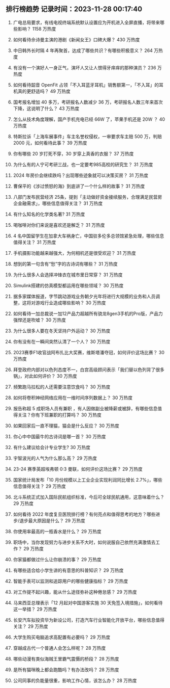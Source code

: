 
## 排行榜趋势 记录时间：2023-11-28 00:17:40
  
  1. 广电总局要求，有线电视终端系统默认设置应为开机进入全屏直播，将带来哪些影响？ 1158 万热度
    
  2. 如何看待佘诗曼主演的港剧《新闻女王》口碑大爆？ 430 万热度
    
  3. 中日韩外长时隔 4 年再聚首，达成了哪些共识？有哪些积极意义？ 264 万热度
    
  4. 有没有一个演好人一身正气，演坏人又让人恨得牙痒痒的那种演员？ 236 万热度
    
  5. 如何看待韶音 OpenFit 占领「不入耳蓝牙耳机」销售额第一，「不入耳」的耳机真的更舒适吗？ 49 万热度
    
  6. 国考报名增加 40 多万，考研报名人数减少 36 万，考研报名人数三年来首次下降，这说明了什么？ 43 万热度
    
  7. 怎么从技术角度理解，国产手机充电已经 66W 了，苹果手机还是 20W ？ 40 万热度
    
  8. 特斯拉诉「上海车展事件」车主名誉权侵权，一审要求车主赔 500 万，判赔 2000 元，如何看待此事？ 39 万热度
    
  9. 你有哪些 20 岁打死不穿，30 岁穿上真香的衣服？ 37 万热度
    
  10. 为什么有的人宁可考研三战，也一定要考985高校的研究生？ 31 万热度
    
  11. 2024 年房价会继续跌吗？出现哪些迹象就可以决策买房？ 31 万热度
    
  12. 曹保平的《涉过愤怒的海》到底讲了一个什么样的故事？ 31 万热度
    
  13. 八部门发布民营经济 25条，提到「主动做好资金接续服务，合理满足民营房企金融需求」，哪些信息值得关注？ 31 万热度
    
  14. 有什么知名的化学类名著? 31 万热度
    
  15. 喝咖啡对你们来说是喜欢还是解乏？ 31 万热度
    
  16. 4 名中国留学生在加拿大车祸身亡，中国驻多伦多总领馆紧急处理，哪些信息值得关注？ 31 万热度
    
  17. 手机摄影功能越来越强大，为何相机还是很受欢迎？ 31 万热度
    
  18. 想到的第一句含有“愁”字的古诗词有哪些？ 31 万热度
    
  19. 为什么很多人会选择冲锋衣在城市里日常穿？ 31 万热度
    
  20. Simulink搭建的仿真模型都运用在哪些领域？ 30 万热度
    
  21. 据多家媒体报道，字节跳动游戏业务朝夕光年将进行大规模的业务和人员调整，这将对游戏行业造成哪些影响？ 30 万热度
    
  22. 如何看待一加总裁说一加12产品力超越所有骁龙8gen3手机的Pro版，产品力强悍还是吹嘘？ 30 万热度
    
  23. 为什么很多人要在冬天坚持户外运动？ 30 万热度
    
  24. 你有没有在一瞬间突然认清了一个人？ 30 万热度
    
  25. 2023赛季F1收官战阿布扎比大奖赛，维斯塔潘夺冠，如何评价这场比赛？ 30 万热度
    
  26. 拜登政府内部对以色列态度不一，白宫高级顾问表示「我们替以色列背了很多锅」，对此如何评价？ 30 万热度
    
  27. 频繁跑马拉松的人还需要注意饮食吗？ 30 万热度
    
  28. 如何将卷积神经网络应用在一维时间序列数据上？ 30 万热度
    
  29. 报告称超 5 成职场人员有兼职 ，有人因做副业被降薪或被辞，有哪些信息值得关注？你有下班兼职的打算吗？ 30 万热度
    
  30. 如果回家后一直不理猫，猫会是什么反应？ 30 万热度
    
  31. 你心中中国最牛的古诗词是哪一首？ 30 万热度
    
  32. 有什么建议给会计专业学生? 30 万热度
    
  33. 宇智波光的人气为什么那么高？ 29 万热度
    
  34. 23-24 赛季英超埃弗顿 0:3 曼联，如何评价这场比赛？ 29 万热度
    
  35. 国家统计局发布「10 月份规模以上工业企业实现利润同比增长 2.7%」，哪些信息值得关注？ 29 万热度
    
  36. 北斗系统正式加入国际民航组织标准，今后可全球民航通用，这意味着什么？ 29 万热度
    
  37. 如何看待 2022 年度复旦医院排行榜？有何亮点和值得思考的地方？哪些进步/退步最大原因是什么？ 29 万热度
    
  38. 你使用率最高的一瓶香水是什么？ 29 万热度
    
  39. 职场中，当你发现努力与进步关系不大时，如何说服自己依然充满激情去工作？ 29 万热度
    
  40. 你家猫都做过什么让你崩溃的事？ 29 万热度
    
  41. 有哪些适合给小学生讲的有意思的科普知识？ 29 万热度
    
  42. 智能手表可以监测和追踪用户的哪些健康指标？ 29 万热度
    
  43. 对工作提不起兴趣，能从什么途径弥补这种倦怠感？ 29 万热度
    
  44. 马来西亚总理表示「12 月起对中国游客实施 30 天免签入境措施」，如何看待这一举措？ 29 万热度
    
  45. 长安汽车拟投资华为新设公司，打造汽车行业智能化开放平台，哪些信息值得关注？ 29 万热度
    
  46. 大学生购买电脑追求高配置有必要吗？ 29 万热度
    
  47. 穿越成古代一个普通人会怎么样呢？ 28 万热度
    
  48. 哪些动漫有类似海贼王里霸气震慑的桥段？ 28 万热度
    
  49. 是所有猫咪晚上都会跑酷吗？有办法改吗？ 28 万热度
    
  50. 公司同事的负能量很重，影响工作心情，该怎么办？ 28 万热度
    